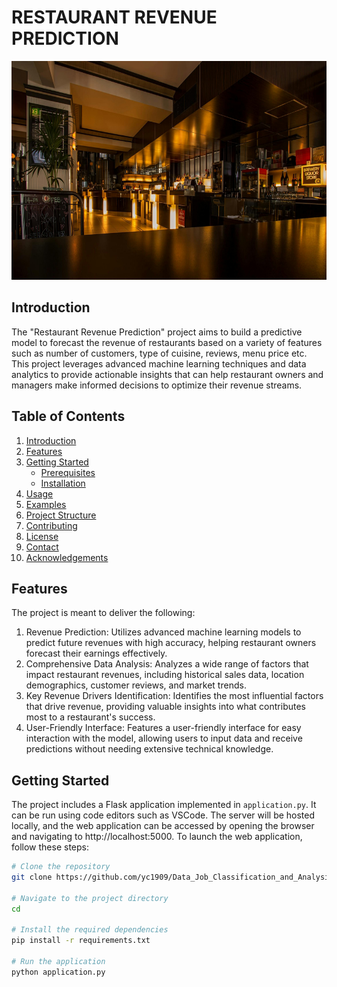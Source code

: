 # RESTAURANT REVENUE PREDICTION
<img src="images/restaurant-img.jpg" alt="Example Image" width="1000" height="350"/>

## Introduction
<a name="introduction"></a>
The "Restaurant Revenue Prediction" project aims to build a predictive model to forecast the revenue of restaurants based on a variety of features such as number of customers, type of cuisine, reviews, menu price etc. This project leverages advanced machine learning techniques and data analytics to provide actionable insights that can help restaurant owners and managers make informed decisions to optimize their revenue streams.

## Table of Contents
1. [Introduction](#introduction)
2. [Features](#features)
3. [Getting Started](#getting-started)
    - [Prerequisites](#prerequisites)
    - [Installation](#installation)
4. [Usage](#usage)
5. [Examples](#examples)
6. [Project Structure](#project-structure)
7. [Contributing](#contributing)
8. [License](#license)
9. [Contact](#contact)
10. [Acknowledgements](#acknowledgements)

## Features
<a name="features"></a>
The project is meant to deliver the following:
1. Revenue Prediction: Utilizes advanced machine learning models to predict future revenues with high accuracy, helping restaurant owners forecast their earnings effectively.
2. Comprehensive Data Analysis: Analyzes a wide range of factors that impact restaurant revenues, including historical sales data, location demographics, customer reviews, and market trends.
3. Key Revenue Drivers Identification: Identifies the most influential factors that drive revenue, providing valuable insights into what contributes most to a restaurant's success.
4. User-Friendly Interface: Features a user-friendly interface for easy interaction with the model, allowing users to input data and receive predictions without needing extensive technical knowledge.

## Getting Started
<a name="getting-started"></a>
The project includes a Flask application implemented in `application.py`. It can be run using code editors such as VSCode. The server will be hosted locally, and the web application can be accessed by opening the browser and navigating to http://localhost:5000. To launch the web application, follow these steps:

```bash
# Clone the repository
git clone https://github.com/yc1909/Data_Job_Classification_and_Analysis.git

# Navigate to the project directory
cd 

# Install the required dependencies
pip install -r requirements.txt

# Run the application
python application.py
```

